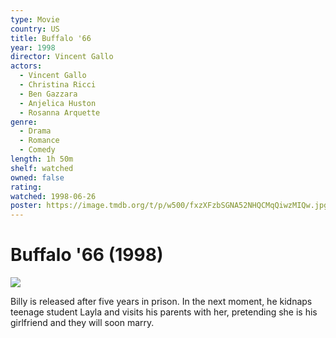 ```yaml
---
type: Movie
country: US
title: Buffalo '66
year: 1998
director: Vincent Gallo
actors:
  - Vincent Gallo
  - Christina Ricci
  - Ben Gazzara
  - Anjelica Huston
  - Rosanna Arquette
genre:
  - Drama
  - Romance
  - Comedy
length: 1h 50m
shelf: watched
owned: false
rating:
watched: 1998-06-26
poster: https://image.tmdb.org/t/p/w500/fxzXFzbSGNA52NHQCMqQiwzMIQw.jpg
---
```


# Buffalo '66 (1998)

![](https://image.tmdb.org/t/p/w500/fxzXFzbSGNA52NHQCMqQiwzMIQw.jpg)

Billy is released after five years in prison. In the next moment, he kidnaps teenage student Layla and visits his parents with her, pretending she is his girlfriend and they will soon marry.